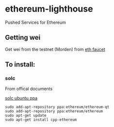 # ethereum-lighthouse
Pushed Services for Ethereum

## Getting wei
Get wei from the testnet (Morden) from [eth faucet](http://faucet.ma.cx:3000/)


## To install:

### solc

From offical documents

[solc ubuntu ppa](http://www.ethdocs.org/en/latest/ethereum-clients/cpp-ethereum/installing-binaries/linux-ubuntu-ppa.html)

```
sudo add-apt-repository ppa:ethereum/ethereum-qt
sudo add-apt-repository ppa:ethereum/ethereum
sudo apt-get update
sudo apt-get install cpp-ethereum
```

